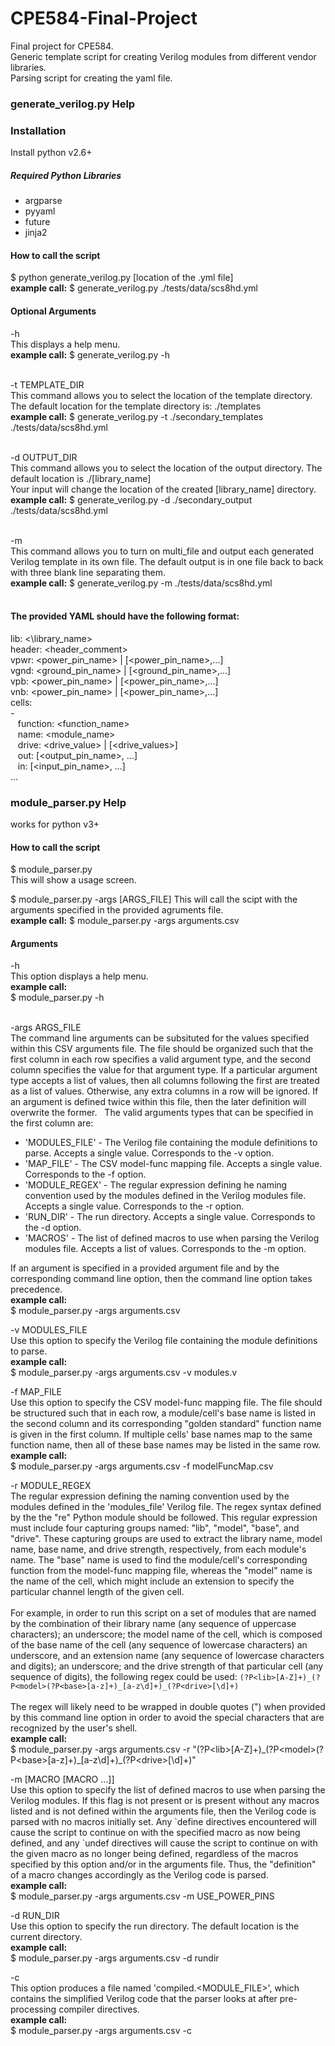 # CPE584-Final-Project
Final project for CPE584.  
Generic template script for creating Verilog modules from different vendor libraries.   
Parsing script for creating the yaml file.


### generate_verilog.py Help
### Installation
Install python v2.6+    
##### Required Python Libraries
- argparse   
- pyyaml  
- future  
- jinja2

#### How to call the script
$ python generate_verilog.py [location of the .yml file]  
**example call:** $ generate_verilog.py ./tests/data/scs8hd.yml
#### Optional Arguments   

-h   
This displays a help menu.    
**example call:** $ generate_verilog.py -h
&nbsp;  
&nbsp;

-t TEMPLATE_DIR   
This command allows you to select the location of the template directory. The default location for the template directory is: ./templates   
**example call:** $ generate_verilog.py -t ./secondary_templates ./tests/data/scs8hd.yml
&nbsp;  
&nbsp;

-d OUTPUT_DIR   
This command allows you to select the location of the output directory. The default location is ./[library_name]    
Your input will change the location of the created [library_name] directory.  
**example call:** $ generate_verilog.py -d ./secondary_output ./tests/data/scs8hd.yml
&nbsp;  
&nbsp;

-m   
This command allows you to turn on multi_file and output each generated Verilog template in its own file. The default output is in one file back to back with three blank line separating them.  
**example call:** $ generate_verilog.py -m ./tests/data/scs8hd.yml
&nbsp;  
&nbsp;

#### The provided YAML should have the following format:

lib: <\library_name>  
header: \<header_comment>   
vpwr: \<power_pin_name> | [\<power_pin_name>,...]   
vgnd: \<ground_pin_name> | [\<ground_pin_name>,...]   
vpb: \<power_pin_name> | [\<power_pin_name>,...]    
vnb: \<power_pin_name> | [\<power_pin_name>,...]    
cells:   
\-  
&nbsp;&nbsp;  function: \<function_name>  
&nbsp;&nbsp;  name: \<module_name>  
&nbsp;&nbsp;  drive: \<drive_value> | [\<drive_values>]   
&nbsp;&nbsp;  out: [\<output_pin_name>, ...]  
&nbsp;&nbsp;  in: [\<input_pin_name>, ...]  
...

### module_parser.py Help
works for python v3+   


#### How to call the script
$ module_parser.py   
This will show a usage screen.
&nbsp;  

$ module_parser.py -args [ARGS_FILE]
This will call the scipt with the arguments specified in the provided agruments file.  
**example call:**
$ module_parser.py -args arguments.csv


#### Arguments

-h\
This option displays a help menu.    
**example call:**\
$ module_parser.py -h
&nbsp;  
&nbsp;

-args ARGS_FILE\
The command line arguments can be subsituted for the values specified within this CSV arguments file. The file should be organized such that the first column in each row specifies a valid argument type, and the second column specifies the value for that argument type. If a particular argument type accepts a list of values, then all columns following the first are treated as a list of values. Otherwise, any extra columns in a row will be ignored. If an argument is defined twice within this file, then the later definition will overwrite the former.
&nbsp;
The valid arguments types that can be specified in the first column are:
- 'MODULES_FILE' - The Verilog file containing the module definitions to parse. Accepts a single value. Corresponds to the -v option.
- 'MAP_FILE' - The CSV model-func mapping file. Accepts a single value. Corresponds to the -f option.
- 'MODULE_REGEX' - The regular expression defining he naming convention used by the modules defined in the Verilog modules file. Accepts a single value. Corresponds to the -r option.
- 'RUN_DIR' - The run directory. Accepts a single value. Corresponds to the -d option.
- 'MACROS' - The list of defined macros to use when parsing the Verilog modules file. Accepts a list of values. Corresponds to the -m option.

If an argument is specified in a provided argument file and by the
corresponding command line option, then the command line option takes precedence.\
**example call:**\
$ module_parser.py -args arguments.csv
&nbsp;
&nbsp;

-v MODULES_FILE\
Use this option to specify the Verilog file containing the module definitions to parse.\
**example call:**\
$ module_parser.py -args arguments.csv -v modules.v
&nbsp;
&nbsp;

 -f MAP_FILE\
Use this option to specify the CSV model-func mapping file. The file should be structured such that in each row, a module/cell's base name is listed in the second column and its corresponding "golden standard" function name is given in the first column. If multiple cells' base names map to the same function name, then all of these base names may be listed in the same row.\
**example call:**\
$ module_parser.py -args arguments.csv -f modelFuncMap.csv
&nbsp;
&nbsp;

-r MODULE_REGEX\
The regular expression defining the naming convention used by the modules defined in the 'modules_file' Verilog file. The regex syntax defined by the the "re" Python module should be followed. This regular expression must include four capturing groups named: "lib", "model", "base", and "drive". These capturing groups are used to extract the library name, model name, base name, and drive strength, respectively, from each module's name. The "base" name is used to find the module/cell's corresponding function from the model-func mapping file, whereas the "model" name is the name of the cell, which might include an extension to specify the particular channel length of the given cell.\
&nbsp;\
For example, in order to run this script on a set of modules that are named by the combination of their library name (any sequence of uppercase characters); an underscore; the model name of the cell, which is composed of the base name of the cell (any sequence of lowercase characters) an underscore, and an extension name (any sequence of lowercase characters and digits); an underscore; and the drive strength of that particular cell (any sequence of digits), the following regex could be used:
`(?P<lib>[A-Z]+)_(?P<model>(?P<base>[a-z]+)_[a-z\d]+)_(?P<drive>[\d]+)`\
&nbsp;\
The regex will likely need to be wrapped in double quotes (") when provided by this command line option in order to avoid the special characters that are recognized by the user's shell.\
**example call:**\
$ module_parser.py -args arguments.csv -r "(?P&lt;lib&gt;[A-Z]+)\_(?P&lt;model&gt;(?P&lt;base&gt;[a-z]+)\_[a-z\d]+)\_(?P&lt;drive&gt;[\d]+)"
&nbsp;
&nbsp;

-m [MACRO [MACRO ...]]\
Use this option to specify the list of defined macros to use when parsing the Verilog modules. If this flag is not present or is present without any macros listed and is not defined within the arguments file, then the Verilog code is parsed with no macros initially set. Any \`define directives encountered will cause the script to continue on with the specified macro as now being defined, and any \`undef directives will cause the script to continue on with the given macro as no longer being defined, regardless of the macros specified by this option and/or in the arguments file. Thus, the "definition" of a macro changes accordingly as the Verilog code is parsed.\
**example call:**\
$ module_parser.py -args arguments.csv -m USE_POWER_PINS
&nbsp;
&nbsp;

 -d RUN_DIR\
 Use this option to specify the run directory. The default location is the current directory.\
 **example call:**\
$ module_parser.py -args arguments.csv -d rundir
&nbsp;
&nbsp;

-c\
This option produces a file named 'compiled.&lt;MODULE_FILE&gt;', which contains the simplified Verilog code that the parser looks at after pre-processing compiler directives.\
**example call:**\
$ module_parser.py -args arguments.csv -c
&nbsp;
&nbsp;